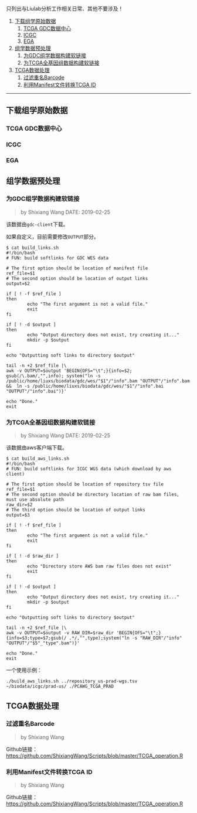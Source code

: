 只列出与Liulab分析工作相关日常、其他不要涉及！

1. [下载组学原始数据](#下载组学原始数据)
   1. [TCGA GDC数据中心](#tcga-gdc数据中心)
   2. [ICGC](#icgc)
   3. [EGA](#ega)
2. [组学数据预处理](#组学数据预处理)
   1. [为GDC组学数据构建软链接](#为gdc组学数据构建软链接)
   2. [为TCGA全基因组数据构建软链接](#为tcga全基因组数据构建软链接)
3. [TCGA数据处理](#tcga数据处理)
   1. [过滤重名Barcode](#过滤重名barcode)
   2. [利用Manifest文件转换TCGA ID](#利用manifest文件转换tcga-id)

***

## 下载组学原始数据

### TCGA GDC数据中心

### ICGC

### EGA


## 组学数据预处理

### 为GDC组学数据构建软链接

> by Shixiang Wang
> DATE: 2019-02-25

该数据由`gdc-client`下载。

如果自定义，目前需要修改`OUTPUT`部分。

```shell
$ cat build_links.sh 
#!/bin/bash
# FUN: build softlinks for GDC WES data

# The first option should be location of manifest file
ref_file=$1
# The second option should be location of output links
output=$2

if [ ! -f $ref_file ]
then 
        echo "The first argument is not a valid file."
        exit
fi

if [ ! -d $output ]
then
        echo "Output directory does not exist, try creating it..."
        mkdir -p $output
fi

echo "Outputting soft links to directory $output"

tail -n +2 $ref_file |\
awk -v OUTPUT=$output 'BEGIN{OFS="\t";}{info=$2; gsub(/\.bam/,"",info); system("ln -s /public/home/liuxs/biodata/gdc/wes/"$1"/"info".bam "OUTPUT"/"info".bam &&  ln -s /public/home/liuxs/biodata/gdc/wes/"$1"/"info".bai "OUTPUT"/"info".bai")}'

echo "Done."
exit

```

### 为TCGA全基因组数据构建软链接

> by Shixiang Wang
> DATE: 2019-02-25

该数据由aws客户端下载。

```shell
$ cat build_aws_links.sh 
#!/bin/bash
# FUN: build softlinks for ICGC WGS data (which download by aws client)

# The first option should be location of repository tsv file
ref_file=$1
# The second option should be directory location of raw bam files, must use absolute path
raw_dir=$2
# The third option should be location of output links
output=$3

if [ ! -f $ref_file ]
then 
        echo "The first argument is not a valid file."
        exit
fi

if [ ! -d $raw_dir ] 
then
        echo "Directory store AWS bam raw files does not exist"
        exit
fi

if [ ! -d $output ]
then
        echo "Output directory does not exist, try creating it..."
        mkdir -p $output
fi

echo "Outputting soft links to directory $output"

tail -n +2 $ref_file |\
awk -v OUTPUT=$output -v RAW_DIR=$raw_dir 'BEGIN{OFS="\t";}{info=$3;type=$7;gsub(/ .*/,"",type);system("ln -s "RAW_DIR"/"info" "OUTPUT"/"$5"_"type".bam")}'

echo "Done."
exit
```

一个使用示例：

```
./build_aws_links.sh ../repository_us-prad-wgs.tsv ~/biodata/icgc/prad-us/ ./PCAWG_TCGA_PRAD
```

## TCGA数据处理

### 过滤重名Barcode

> by Shixiang Wang

Github链接：<https://github.com/ShixiangWang/Scripts/blob/master/TCGA_operation.R>

### 利用Manifest文件转换TCGA ID

> by Shixiang Wang

Github链接：<https://github.com/ShixiangWang/Scripts/blob/master/TCGA_operation.R>


